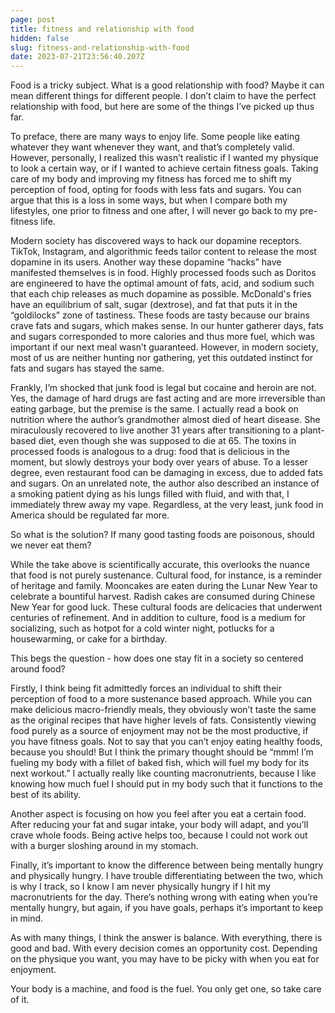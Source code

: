 ```yaml
---
page: post
title: fitness and relationship with food
hidden: false
slug: fitness-and-relationship-with-food
date: 2023-07-21T23:56:40.207Z
---
```

Food is a tricky subject. What is a good relationship with food? Maybe it can mean different things for different people. I don’t claim to have the perfect relationship with food, but here are some of the things I’ve picked up thus far.

To preface, there are many ways to enjoy life. Some people like eating whatever they want whenever they want, and that’s completely valid. However, personally, I realized this wasn’t realistic if I wanted my physique to look a certain way, or if I wanted to achieve certain fitness goals. Taking care of my body and improving my fitness has forced me to shift my perception of food, opting for foods with less fats and sugars. You can argue that this is a loss in some ways, but when I compare both my lifestyles, one prior to fitness and one after, I will never go back to my pre-fitness life.

Modern society has discovered ways to hack our dopamine receptors. TikTok, Instagram, and algorithmic feeds tailor content to release the most dopamine in its users. Another way these dopamine “hacks” have manifested themselves is in food. Highly processed foods such as Doritos are engineered to have the optimal amount of fats, acid, and sodium such that each chip releases as much dopamine as possible. McDonald's fries have an equilibrium of salt, sugar (dextrose), and fat that puts it in the “goldilocks” zone of tastiness. These foods are tasty because our brains crave fats and sugars, which makes sense. In our hunter gatherer days, fats and sugars corresponded to more calories and thus more fuel, which was important if our next meal wasn’t guaranteed. However, in modern society, most of us are neither hunting nor gathering, yet this outdated instinct for fats and sugars has stayed the same.

Frankly, I’m shocked that junk food is legal but cocaine and heroin are not. Yes, the damage of hard drugs are fast acting and are more irreversible than eating garbage, but the premise is the same. I actually read a book on nutrition where the author’s grandmother almost died of heart disease. She miraculously recovered to live another 31 years after transitioning to a plant-based diet, even though she was supposed to die at 65. The toxins in processed foods is analogous to a drug: food that is delicious in the moment, but slowly destroys your body over years of abuse. To a lesser degree, even restaurant food can be damaging in excess, due to added fats and sugars. On an unrelated note, the author also described an instance of a smoking patient dying as his lungs filled with fluid, and with that, I immediately threw away my vape. Regardless, at the very least, junk food in America should be regulated far more.

So what is the solution? If many good tasting foods are poisonous, should we never eat them?

While the take above is scientifically accurate, this overlooks the nuance that food is not purely sustenance. Cultural food, for instance, is a reminder of heritage and family. Mooncakes are eaten during the Lunar New Year to celebrate a bountiful harvest. Radish cakes are consumed during Chinese New Year for good luck. These cultural foods are delicacies that underwent centuries of refinement. And in addition to culture, food is a medium for socializing, such as hotpot for a cold winter night, potlucks for a housewarming, or cake for a birthday.

This begs the question - how does one stay fit in a society so centered around food?

Firstly, I think being fit admittedly forces an individual to shift their perception of food to a more sustenance based approach. While you can make delicious macro-friendly meals, they obviously won’t taste the same as the original recipes that have higher levels of fats. Consistently viewing food purely as a source of enjoyment may not be the most productive, if you have fitness goals. Not to say that you can’t enjoy eating healthy foods, because you should! But I think the primary thought should be “mmm! I’m fueling my body with a fillet of baked fish, which will fuel my body for its next workout.” I actually really like counting macronutrients, because I like knowing how much fuel I should put in my body such that it functions to the best of its ability.

Another aspect is focusing on how you feel after you eat a certain food. After reducing your fat and sugar intake, your body will adapt, and you’ll crave whole foods. Being active helps too, because I could not work out with a burger sloshing around in my stomach.

Finally, it’s important to know the difference between being mentally hungry and physically hungry. I have trouble differentiating between the two, which is why I track, so I know I am never physically hungry if I hit my macronutrients for the day. There’s nothing wrong with eating when you’re mentally hungry, but again, if you have goals, perhaps it’s important to keep in mind.

As with many things, I think the answer is balance. With everything, there is good and bad. With every decision comes an opportunity cost. Depending on the physique you want, you may have to be picky with when you eat for enjoyment.

Your body is a machine, and food is the fuel. You only get one, so take care of it.
